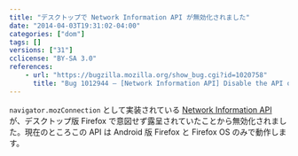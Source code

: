 ```yaml
---
title: "デスクトップで Network Information API が無効化されました"
date: "2014-04-03T19:31:02-04:00"
categories: ["dom"]
tags: []
versions: ["31"]
cclicense: "BY-SA 3.0"
references:
    - url: "https://bugzilla.mozilla.org/show_bug.cgi?id=1020758"
      title: "Bug 1012944 – [Network Information API] Disable the API on desktop"
---
```

`navigator.mozConnection` として実装されている [Network Information API](https://developer.mozilla.org/ja/docs/Web/API/Network_Information_API) が、デスクトップ版 Firefox で意図せず露呈されていたことから無効化されました。現在のところこの API は Android 版 Firefox と Firefox OS のみで動作します。
